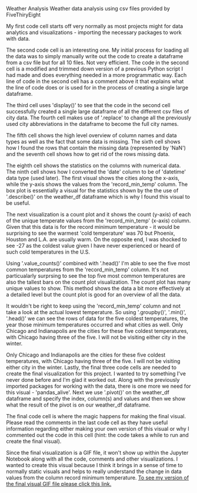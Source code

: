 Weather Analysis
Weather data analysis using csv files provided by FiveThiryEight

My first code cell starts off very normally as most projects might for data analytics and visualizations - importing the necessary packages to work with data.

The second code cell is an interesting one. My initial process for loading all the data was to simply manually write out the code to create a dataframe from a csv file but for all 10 files. Not very efficient. The code in the second cell is a modified and trimmed down version of a previous Python script I had made and does everything needed in a more programmatic way. Each line of code in the second cell has a comment above it that explains what the line of code does or is used for in the process of creating a single large dataframe.

The third cell uses 'display()' to see that the code in the second cell successfully created a single large dataframe of all the different csv files of city data. The fourth cell makes use of '.replace' to change all the previously used city abbreviations in the dataframe to become the full city names.

The fifth cell shows the high level overview of column names and data types as well as the fact that some data is missing. The sixth cell shows how I found the rows that contain the missing data (represented by 'NaN') and the seventh cell shows how to get rid of the rows missing data.

The eighth cell shows the statistics on the columns with numerical data. The ninth cell shows how I converted the 'date' column to be of 'datetime' data type (used later). The first visual shows the cities along the x-axis, while the y-axis shows the values from the 'record_min_temp' column. The box plot is essentially a visual for the statistics shown by the the use of '.describe()' on the weather_df dataframe which is why I found this visual to be useful.

The next visualization is a count plot and it shows the count (y-axis) of each of the unique temperate values from the 'record_min_temp' (x-axis) column. Given that this data is for the record minimum temperature - it would be surprising to see the warmest 'cold temperature' was 70 but Phoenix, Houston and L.A. are usually warm. On the opposite end, I was shocked to see -27 as the coldest value given I have never experienced or heard of such cold temperatures in the U.S.

Using '.value_counts()' combined with '.head()' I'm able to see the five most common temperatures from the 'record_min_temp' column. It's not particualarly surprsing to see the top five most common temperatures are also the tallest bars on the count plot visualization. The count plot has many unique values to show. This method shows the data a bit more effectively at a detailed level but the count plot is good for an overview of all the data.

It wouldn't be right to keep using the 'record_min_temp' column and not take a look at the actual lowest temperature. So using '.groupby()', '.min()', '.head()' we can see the rows of data for the five coldest temperatures, the year those minimum temperatures occurred and what cities as well. Only Chicago and Indianapolis are the cities for these five coldest temperatures, with Chicago having three of the five. I will not be visiting either city in the winter.

Only Chicago and Indianapolis are the cities for these five coldest temperatures, with Chicago having three of the five. I will not be visiting either city in the winter.
Lastly, the final three code cells are needed to create the final visualization for this project. I wanted to try something I've never done before and I'm glad it worked out. Along with the previously imported packages for working with the data, there is one more we need for this visual - 'pandas_alive'. Next we use '.pivot()' on the weather_df dataframe and specify the index, column(s) and values and then we show what the result of the pivot is on our weather_df dataframe.

The final code cell is where the magic happens for making the final visual. Please read the comments in the last code cell as they have useful information regarding either making your own version of this visual or why I commented out the code in this cell (hint: the code takes a while to run and create the final visual).

Since the final visualization is a GIF file, it won't show up within the Jupyter Notebook along with all the code, comments and other visualizations. I wanted to create this visual because I think it brings in a sense of time to normally static visuals and helps to really understand the change in data values from the column record minimum temperature. [To see my version of the final visual GIF file please click this link.](https://imgur.com/a/WDdmPEX)

